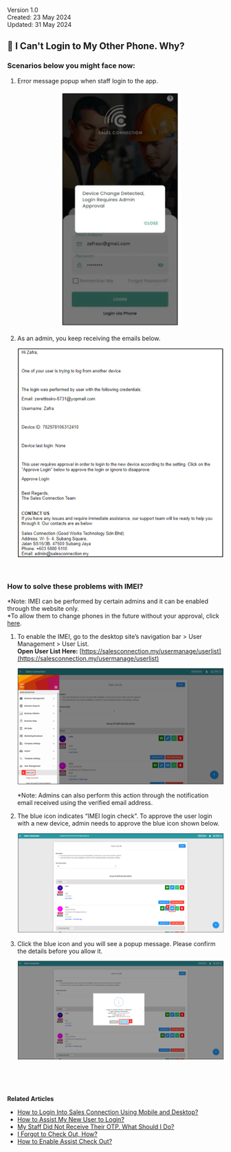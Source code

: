 Version 1.0<br>
Created: 23 May 2024<br>
Updated: 31 May 2024<br>
## 📱 I Can't Login to My Other Phone. Why?

### Scenarios below you might face now:

1. Error message popup when staff login to the app.<br>

   <p align="center">
     <img src="img/IMEI_Login_Error.png" alt="IMEI Login Error" width="280" height="550">
   </p>

2. As an admin, you keep receiving the emails below.<br>

   <p align="center">
     <img src="img/IMEI_Email.png" alt="IMEI Email">
   </p>
<br>

### How to solve these problems with IMEI?
*Note: IMEI can be performed by certain admins and it can be enabled through the website only.<br>
*To allow them to change phones in the future without your approval, click [here](Turn_Off_IMEI.md).
1. To enable the IMEI, go to the desktop site’s navigation bar > User Management > User List.<br>
   **Open User List Here:** [https://salesconnection.my/usermanage/userlist](https://salesconnection.my/usermanage/userlist)<br>

   <p align="center">
     <img src="img/User_List_Sidebar.png" alt="User List">
   </p>

   *Note: Admins can also perform this action through the notification email received using the verified email address.<br>

2. The blue icon indicates “IMEI login check”. To approve the user login with a new device, admin needs to approve the blue icon shown below.<br>

   <p align="center">
     <img src="img/IMEI_icon.png" alt="IMEI icon">
   </p>
   
3. Click the blue icon and you will see a popup message. Please confirm the details before you allow it.<br>

   <p align="center">
     <img src="img/IMEI_allow.png" alt="IMEI Allow">
   </p>
<br><br><br>

**Related Articles**
- [How to Login Into Sales Connection Using Mobile and Desktop?](Login.md)
- [How to Assist My New User to Login?](New_User_Login.md)
- [My Staff Did Not Receive Their OTP. What Should I Do?](Not_Receiving_OTP.md)
- [I Forgot to Check Out, How?](Assist_Check_Out.md)
- [How to Enable Assist Check Out?](Enable_Assist_Check_Out.md)
